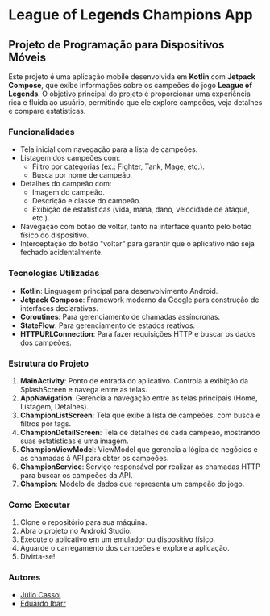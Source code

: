 ﻿# League of Legends Champions App

## Projeto de Programação para Dispositivos Móveis

Este projeto é uma aplicação mobile desenvolvida em **Kotlin** com **Jetpack Compose**, que exibe informações sobre os campeões do jogo **League of Legends**. O objetivo principal do projeto é proporcionar uma experiência rica e fluida ao usuário, permitindo que ele explore campeões, veja detalhes e compare estatísticas.

### Funcionalidades

- Tela inicial com navegação para a lista de campeões.
- Listagem dos campeões com:
    - Filtro por categorias (ex.: Fighter, Tank, Mage, etc.).
    - Busca por nome de campeão.
- Detalhes do campeão com:
    - Imagem do campeão.
    - Descrição e classe do campeão.
    - Exibição de estatísticas (vida, mana, dano, velocidade de ataque, etc.).
- Navegação com botão de voltar, tanto na interface quanto pelo botão físico do dispositivo.
- Interceptação do botão "voltar" para garantir que o aplicativo não seja fechado acidentalmente.

### Tecnologias Utilizadas

- **Kotlin**: Linguagem principal para desenvolvimento Android.
- **Jetpack Compose**: Framework moderno da Google para construção de interfaces declarativas.
- **Coroutines**: Para gerenciamento de chamadas assíncronas.
- **StateFlow**: Para gerenciamento de estados reativos.
- **HTTPURLConnection**: Para fazer requisições HTTP e buscar os dados dos campeões.

### Estrutura do Projeto

1. **MainActivity**: Ponto de entrada do aplicativo. Controla a exibição da SplashScreen e navega entre as telas.
2. **AppNavigation**: Gerencia a navegação entre as telas principais (Home, Listagem, Detalhes).
3. **ChampionListScreen**: Tela que exibe a lista de campeões, com busca e filtros por tags.
4. **ChampionDetailScreen**: Tela de detalhes de cada campeão, mostrando suas estatísticas e uma imagem.
5. **ChampionViewModel**: ViewModel que gerencia a lógica de negócios e as chamadas à API para obter os campeões.
6. **ChampionService**: Serviço responsável por realizar as chamadas HTTP para buscar os campeões da API.
7. **Champion**: Modelo de dados que representa um campeão do jogo.

### Como Executar

1. Clone o repositório para sua máquina.
2. Abra o projeto no Android Studio.
3. Execute o aplicativo em um emulador ou dispositivo físico.
4. Aguarde o carregamento dos campeões e explore a aplicação.
5. Divirta-se!

### Autores

- [Júlio Cassol](https://github.com/julioSCassol)
- [Eduardo Ibarr](https://github.com/eduardo-ibarr)
